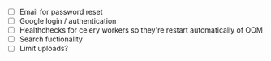 - [ ] Email for password reset
- [ ] Google login / authentication
- [ ] Healthchecks for celery workers so they're restart automatically of OOM
- [ ] Search fuctionality
- [ ] Limit uploads?
